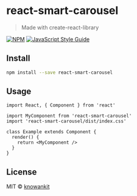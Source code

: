 # react-smart-carousel

> Made with create-react-library

[![NPM](https://img.shields.io/npm/v/react-smart-carousel.svg)](https://www.npmjs.com/package/react-smart-carousel) [![JavaScript Style Guide](https://img.shields.io/badge/code_style-standard-brightgreen.svg)](https://standardjs.com)

## Install

```bash
npm install --save react-smart-carousel
```

## Usage

```tsx
import React, { Component } from 'react'

import MyComponent from 'react-smart-carousel'
import 'react-smart-carousel/dist/index.css'

class Example extends Component {
  render() {
    return <MyComponent />
  }
}
```

## License

MIT © [knowankit](https://github.com/knowankit)
